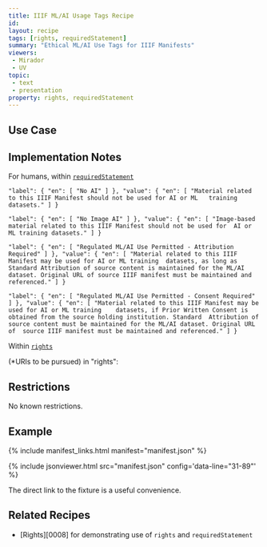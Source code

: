 ```yaml
---
title: IIIF ML/AI Usage Tags Recipe
id: 
layout: recipe
tags: [rights, requiredStatement]
summary: "Ethical ML/AI Use Tags for IIIF Manifests"
viewers:
 - Mirador
 - UV
topic: 
 - text
 - presentation
property: rights, requiredStatement   
---
```


## Use Case

## Implementation Notes


For humans, within [`requiredStatement`](https://iiif.io/api/presentation/3.0/#requiredstatement)

  `"label": { "en": [ "No AI" ] },
  "value": { "en": [ "Material related to this IIIF Manifest should not be used for AI or ML  
  training datasets." ] }` 

  `"label": { "en": [ "No Image AI" ] },
  "value": { "en": [ "Image-based material related to this IIIF Manifest should not be used for 
  AI or ML training datasets." ] }`

  `"label": { "en": [ "Regulated ML/AI Use Permitted - Attribution Required" ] },
  "value": { "en": [ "Material related to this IIIF Manifest may be used for AI or ML training 
  datasets, as long as Standard Attribution of source content is maintained for the ML/AI 
  dataset. Original URL of source IIIF manifest must be maintained and referenced." ] }`

  `"label": { "en": [ "Regulated ML/AI Use Permitted - Consent Required" ] },
  "value": { "en": [ "Material related to this IIIF Manifest may be used for AI or ML training   
  datasets, if Prior Written Consent is obtained from the source holding institution. Standard 
  Attribution of source content must be maintained for the ML/AI dataset. Original URL of 
  source IIIF manifest must be maintained and referenced." ] }`


Within [`rights`](https://iiif.io/api/presentation/3.0/#rights)

 (*URIs to be pursued) in "rights":


## Restrictions

No known restrictions.

## Example

{% include manifest_links.html manifest="manifest.json" %}

{% include jsonviewer.html src="manifest.json" config='data-line="31-89"' %}

The direct link to the fixture is a useful convenience.

## Related Recipes

* [Rights][0008] for demonstrating use of `rights` and `requiredStatement`
